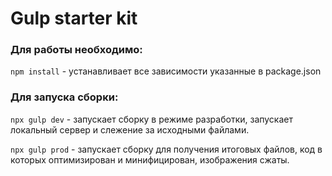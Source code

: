 # Gulp starter kit

### Для работы необходимо:

`npm install` - устанавливает все зависимости указанные в package.json

### Для запуска сборки:

`npx gulp dev` - запускает сборку в режиме разработки, запускает локальный сервер и слежение за исходными файлами.

`npx gulp prod` - запускает сборку для получения итоговых файлов, код в которых оптимизирован и минифицирован, изображения сжаты.
